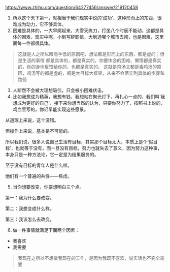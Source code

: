 https://www.zhihu.com/question/64277456/answer/219120458

1. 所以这个天下第一，就相当于我们现实中说的‘成功’，这种形而上的东西，很难成为动力，它不够具体。
2. 困难是具体的，一大早爬起来，大雪天练刀，打坐八个时辰不能动，这都是具体的困难，现实中呢，小到写辞职信，大到选哪个城市去闯，也是困难，这里面每一件都很具体。

> 这就是人之所以眼高手低的原因吧，想法都是形而上的东西，都是虚的；但是生活的事情 都是具体的，都是真实的，你要体会的困难、懒惰都是真实的，你的身体反馈给你的，也都是真实的。
> 这就是鸡汤文都是毒鸡汤的原因，鸡汤写的都是虚的，都是大目标大框架，从来不会落实到具体的步骤和路径

3. 人断然不会被大理想吸引，只会被小困难伏击。
4. 比如我想成为精英，我想有钱，我想站在聚光灯下，再扎心一点的，我们叫‘我想成为更好的自己’，接下来你想当然的认为，只要你努力了，按照书上说的，鸡血里写的，你迟早能实现这些愿景。

从道理上来说，这个没错。

但操作上来说，基本是不可能的。

所以我们说，很多人说自己生活有目标，其实那个目标太大，本质上是个‘假目标’，也就等于没有，而一旦没有目标，努力也就失去了意义，因为努力这种事，本身只是一种方法论，它一定是为结果服务的。

至于没有目标的青年人是什么样。

他们有一个普遍的共性——焦虑。

5. 当你想要改变，你要想明白三个点。

第一：我为什么要改变。

第二：我想变成什么样。

第三：我该怎么去改变。

6. 做一件事情就满足下面两个因素：
- 我喜欢
- 我需要
> 我现在之所以不想做我现在的工作，是因为我既不喜欢，说实话也不完全需要





